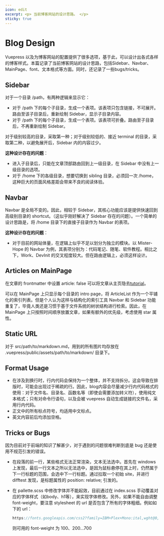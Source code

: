 ```yaml
---
icon: edit
excerpt: <p> 当前博客网站的设计思路。 </p>
sticky: true
---
```

# Blog Design
Vuepress 以及为博客网站的配置提供了很多选项，基于此，可以设计出各式各样的博客样式。本篇记录了当前博客网站的设计思路，包括Sidebar、Navbar、MainPage、font、文本格式等方面。同时，还记录了一些bugs/tricks。
## Sidebar
对于一个目录 /path，有两种逻辑来显示它：
- 对于 /path 下的每个子目录，生成一个表项。该表项只包含链接，不可展开。路由至该子目录后，重新绘制 Sidebar，显示子目录内容。
- 对于 /path 下的每个子目录，生成一个表项。该表项可折叠。路由至子目录后，不再重新绘制 Sidebar。

对于级别较高的目录，采取第一种；对于级别较低的、接近 terminal 的目录，采取第二种，以避免展开后，Sidebar 内的内容过少。

**这种设计存在的问题**：
- 进入子目录后，只能在文章顶部路由回到上一级目录，在 Sidebar 中没有上一级目录的选项。
- 对于 /home 下的各级目录，想要切换到 sibling 目录，必须回一次 /home，这种巨大的页面风格差距会带来不良的阅读体验。

## Navbar
Navbar 是全局不变的。因此，相较于 Sidebar，其核心功能应该是提供快速回到高级别目录的 shortcut。（这似乎刚好解决了 Sidebar 存在的问题）。一个简单的设计思路是，将 /home 目录下的直接子目录作为 Navbar 的表项。

**这种设计存在的问题**：
- 对于目前的网站体量，在逻辑上似乎不足以划分为独立的模块。以 Mister-Hope 的 Navbar 为例，其表项分别为：代码笔记、随笔、软件教程。相比之下，Work、DevInit 的交叉程度较大。但在路由逻辑上，必须这样设计。

## Articles on MainPage
在文章的 frontmatter 中设置 article: false 可以将文章从主页隐去[tutorial](https://theme-hope.vuejs.press/zh/config/frontmatter/info.html)。

可以在 MainPage 上只显示每个目录的 intro page，将 ArticleList 作为一个平铺化的索引列表。但是个人认为这样与结构化的索引工具 Navbar 和 Sidebar 功能重复了，毕竟人类还是习惯于基于文件系统的树状结构进行检索。因此，在 MainPage 上只按照时间顺序放置文章，如果有额外的优先级，考虑使用 star 属性。

## Static URL
对于 src/path/to/markdown.md，用到的所有图片均存放在 .vuepress/public/assets/path/to/markdown/ 目录下。

## Format Usage

- 在涉及到换行时，行内代码会保持为一个整体，并不支持拆分。这会导致在排版时，可能会出现过于稀疏的行。因此，blog内容会尽量减少行内代码格式的使用：对于文件名、目录名、函数名等（即使会需要添加转义符），使用纯文本格式；只有对命令行语句，以及会被 vuepress 自动生成链接的文件名，采用行内代码。
- 正文中的所有标点符号，均适用中文标点。
- 英文内容前后均添加空格。

## Tricks or Bugs

因为目前对于前端的知识了解甚少，对于遇到的问题很难判断到底是 bug 还是使用不规范引发的错误。
- 在段落的前一行，某些格式无法正常渲染，文本无法选中。首先在 windows 上发现，最后一行文本之所以无法选中，是因为鼠标悬停在其上时，仍然属于下一行标题的范围，会选中下一行标题。通过拉取一个初始 site，并进行 difftest 发现，是标题属性的 position: relative; 引发的。

- 在 pallette.scss 中修改字体并不能起效，目前通过在 index.scss 手动覆盖对应的字体样式（如body、h1等），来实现字体修改。另外，如果不能自由调整 font-weight，要注意 stylesheet 的 url 是否包含了所有的字体粗细。例如如下的 url：
  ```scss
  https://fonts.googleapis.com/css2?family=IBM+Plex+Mono:ital,wght@0,100;0,200;0,300;0,400;0,500;0,600;0,700;1,100;1,200;1,300;1,400;1,500;1,600;1,700&display=swap
  ```
  则可用的 font-weight 为 100、200...700
